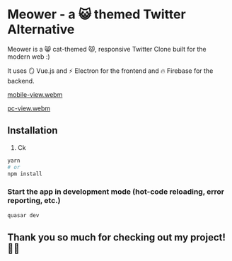 # Meower - a 😺 themed Twitter Alternative

Meower is a 😸 cat-themed 😾, responsive Twitter Clone built for the modern web :)

It uses 🪞 Vue.js and ⚡ Electron for the frontend and 🔥 Firebase for the backend.

[mobile-view.webm](https://user-images.githubusercontent.com/53611087/183252540-d7803c91-98f6-42f4-95ce-656f97aed448.webm)

[pc-view.webm](https://user-images.githubusercontent.com/53611087/183252839-5094a60f-2372-4094-9e5a-3e4b23f22c93.webm)

## 

## Installation
1. Ck
```bash
yarn
# or
npm install
```

### Start the app in development mode (hot-code reloading, error reporting, etc.)
```bash
quasar dev
```
## Thank you so much for checking out my project! :metal:&#127999; 
